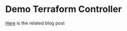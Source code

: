 # Demo Terraform Controller

[Here](https://blog.ogenki.io/post/terraform-controller/) is the related blog post
